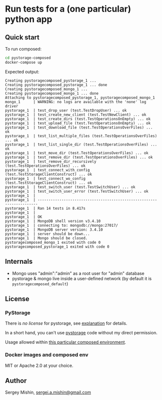 # Run tests for a (one particular) python app

## Quick start

To run composed:

``` bash
cd pystorage-composed
docker-compose up
```

Expected output:

``` 
Creating pystoragecomposed_pystorage_1 ...
Creating pystoragecomposed_pystorage_1 ... done
Creating pystoragecomposed_mongo_1 ...
Creating pystoragecomposed_mongo_1 ... done
Attaching to pystoragecomposed_pystorage_1, pystoragecomposed_mongo_1
mongo_1      | WARNING: no logs are available with the 'none' log driver
pystorage_1  | test_drop_user (test.TestDropUser) ... ok
pystorage_1  | test_create_new_client (test.TestNewClient) ... ok
pystorage_1  | test_create_dirs (test.TestOperationsOnEmpty) ... ok
pystorage_1  | test_upload_file (test.TestOperationsOnEmpty) ... ok
pystorage_1  | test_download_file (test.TestOperationsOverFiles) ... ok
pystorage_1  | test_list_multiple_files (test.TestOperationsOverFiles) ... ok
pystorage_1  | test_list_single_dir (test.TestOperationsOverFiles) ... ok
pystorage_1  | test_move_dir (test.TestOperationsOverFiles) ... ok
pystorage_1  | test_remove_dir (test.TestOperationsOverFiles) ... ok
pystorage_1  | test_remove_dir_recursively (test.TestOperationsOverFiles) ... ok
pystorage_1  | test_connect_with_config (test.TestStorageClientConstruct) ... ok
pystorage_1  | test_connect_wo_config (test.TestStorageClientConstruct) ... ok
pystorage_1  | test_switch_user (test.TestSwitchUser) ... ok
pystorage_1  | test_switch_user_error (test.TestSwitchUser) ... ok
pystorage_1  |
pystorage_1  | ----------------------------------------------------------------------
pystorage_1  | Ran 14 tests in 8.417s
pystorage_1  |
pystorage_1  | OK
pystorage_1  | MongoDB shell version v3.4.10
pystorage_1  | connecting to: mongodb://mongo:27017/
pystorage_1  | MongoDB server version: 3.4.10
pystorage_1  | server should be down...
pystorage_1  | Mongo should be closed.
pystoragecomposed_mongo_1 exited with code 0
pystoragecomposed_pystorage_1 exited with code 0
```

## Internals

* Mongo uses "admin":"admin" as a root user for "admin" database
* pystorage & mongo live inside a user-defined network (by default it
  is `pystoragecomposed_default`)

## License ##

### PyStorage ###

There is *no license* for pystorage, see [explanation](https://choosealicense.com/no-license/) for details.

In a short hand, you can't use [pystorage](https://github.com/qezz/pystorage) code without my direct permission.

Usage allowed within [this particular composed environment](pystorage-composed).

### Docker images and composed env ###

MIT or Apache 2.0 at your choice.

## Author

Sergey Mishin, sergei.a.mishin@gmail.com
